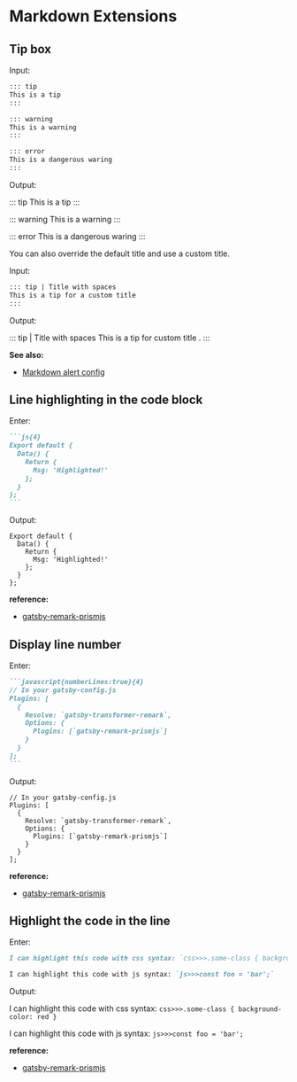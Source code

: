 # Markdown Extensions

## Tip box

Input:

```markdown
::: tip
This is a tip
:::

::: warning
This is a warning
:::

::: error
This is a dangerous waring
:::
```

Output:

::: tip
This is a tip
:::

::: warning
This is a warning
:::

::: error
This is a dangerous waring
:::

You can also override the default title and use a custom title.

Input:

```markdown
::: tip | Title with spaces
This is a tip for a custom title
:::
```

Output:

::: tip | Title with spaces
This is a tip for custom title .
:::

**See also:**

- [Markdown alert config](../config/#alert)

## Line highlighting in the code block

Enter:

````markdown
```js{4}
Export default {
  Data() {
    Return {
      Msg: 'Highlighted!'
    };
  }
};
```
````

Output:

```js{4}
Export default {
  Data() {
    Return {
      Msg: 'Highlighted!'
    };
  }
};
```

**reference:**

- [gatsby-remark-prismjs](https://www.npmjs.com/package/gatsby-remark-prismjs#line-highlighting)

## Display line number

Enter:

````markdown
```javascript{numberLines:true}{4}
// In your gatsby-config.js
Plugins: [
  {
    Resolve: `gatsby-transformer-remark`,
    Options: {
      Plugins: [`gatsby-remark-prismjs`]
    }
  }
];
```
````

Output:

```javascript{numberLines:true}{4}
// In your gatsby-config.js
Plugins: [
  {
    Resolve: `gatsby-transformer-remark`,
    Options: {
      Plugins: [`gatsby-remark-prismjs`]
    }
  }
];
```

**reference:**

- [gatsby-remark-prismjs](https://www.npmjs.com/package/gatsby-remark-prismjs#optional-add-line-numbering)

## Highlight the code in the line

Enter:

```markdown
I can highlight this code with css syntax: `css>>>.some-class { background-color: red }`

I can highlight this code with js syntax: `js>>>const foo = 'bar';`
```

Output:

I can highlight this code with css syntax: `css>>>.some-class { background-color: red }`

I can highlight this code with js syntax: `js>>>const foo = 'bar';`

**reference:**

- [gatsby-remark-prismjs](https://www.npmjs.com/package/gatsby-remark-prismjs#inline-code-blocks)
